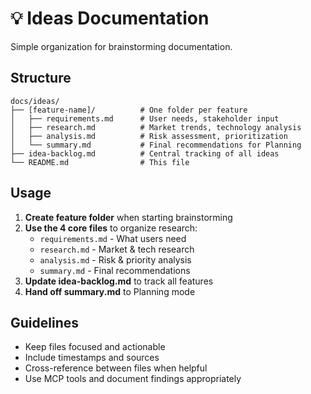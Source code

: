 # 💡 Ideas Documentation

Simple organization for brainstorming documentation.

## Structure

```
docs/ideas/
├── [feature-name]/          # One folder per feature
│   ├── requirements.md      # User needs, stakeholder input
│   ├── research.md          # Market trends, technology analysis  
│   ├── analysis.md          # Risk assessment, prioritization
│   └── summary.md           # Final recommendations for Planning
├── idea-backlog.md          # Central tracking of all ideas
└── README.md                # This file
```

## Usage

1. **Create feature folder** when starting brainstorming
2. **Use the 4 core files** to organize research:
   - `requirements.md` - What users need
   - `research.md` - Market & tech research
   - `analysis.md` - Risk & priority analysis  
   - `summary.md` - Final recommendations
3. **Update idea-backlog.md** to track all features
4. **Hand off summary.md** to Planning mode

## Guidelines

- Keep files focused and actionable
- Include timestamps and sources
- Cross-reference between files when helpful
- Use MCP tools and document findings appropriately 